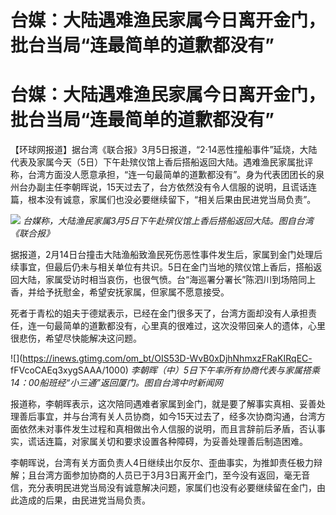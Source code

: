 # 台媒：大陆遇难渔民家属今日离开金门，批台当局“连最简单的道歉都没有”

# 台媒：大陆遇难渔民家属今日离开金门，批台当局“连最简单的道歉都没有”

【环球网报道】据台湾《联合报》3月5日报道，“2·14恶性撞船事件”延烧，大陆代表及家属今天（5日）下午赴殡仪馆上香后搭船返回大陆。遇难渔民家属批评称，台湾方面没人愿意承担，“连一句最简单的道歉都没有”。身为代表团团长的泉州台办副主任李朝晖说，15天过去了，台方依然没有令人信服的说明，且谎话连篇，根本没有诚意，家属们也没必要继续留下，“相关后果由民进党当局负责”。

![](https://inews.gtimg.com/om_bt/OziP7TtonPT_yiqpOzywU6PfF1F0g8lbmMDyy7P-3iGScAA/1000)
_台媒称，大陆渔民家属3月5日下午赴殡仪馆上香后搭船返回大陆。图自台湾《联合报》_

据报道，2月14日台撞击大陆渔船致渔民死伤恶性事件发生后，家属到金门处理后续事宜，但最后仍未与相关单位有共识。5日在金门当地的殡仪馆上香后，搭船返回大陆，家属受访时相当哀伤，也很气愤。台“海巡署分署长”陈泗川到场陪同上香，并给予抚慰金，希望安抚家属，但家属不愿意接受。

死者于青松的姐夫于德斌表示，已经在金门很多天了，台湾方面却没有人承担责任，连一句最简单的道歉都没有，心里真的很难过，这次没带回亲人的遗体，心里很悲伤，希望尽快能解决这问题。

![](https://inews.gtimg.com/om_bt/OIS53D-WvB0xDjhNhmxzFRaKIRqEC-
fFVcoCAEq3xygSAAA/1000) _李朝晖（中）5日下午率所有协商代表与家属搭乘14：00船班经“小三通”返回厦门。图自台湾中时新闻网_

报道称，李朝晖表示，这次陪同遇难者家属到金门，就是要了解事实真相、妥善处理善后事宜，并与台湾有关人员协商，如今15天过去了，经多次协商沟通，台湾方面依然未对事件发生过程和真相做出令人信服的说明，而且言辞前后矛盾，否认事实，谎话连篇，对家属关切和要求设置各种障碍，为妥善处理善后制造困难。

李朝晖说，台湾有关方面负责人4日继续出尔反尔、歪曲事实，为推卸责任极力辩解；且台湾方面参加协商的人员已于3月3日离开金门，至今没有返回，毫无音信，充分表明民进党当局没有诚意解决问题，家属们也没有必要继续留在金门，由此造成的后果，由民进党当局负责。

